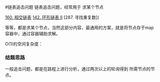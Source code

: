 #链表追击问题
链表追击问题，经常用于 求某个节点

[160. 相交链表](https://leetcode-cn.com/problems/intersection-of-two-linked-lists/)
[142. 环形链表 II](https://leetcode-cn.com/problems/linked-list-cycle-ii/)
[287. 寻找重复数](

等等，都是求某个节点，当然这部分内容，最通用的方案，就是将节点存于map容器中，通过容器辅助求解。

O(1)的空间复杂度：
### 结题思路
一般追击问题，都是在路程上进行分析，通过两次以上的轮询得到 所需节点的节点。
